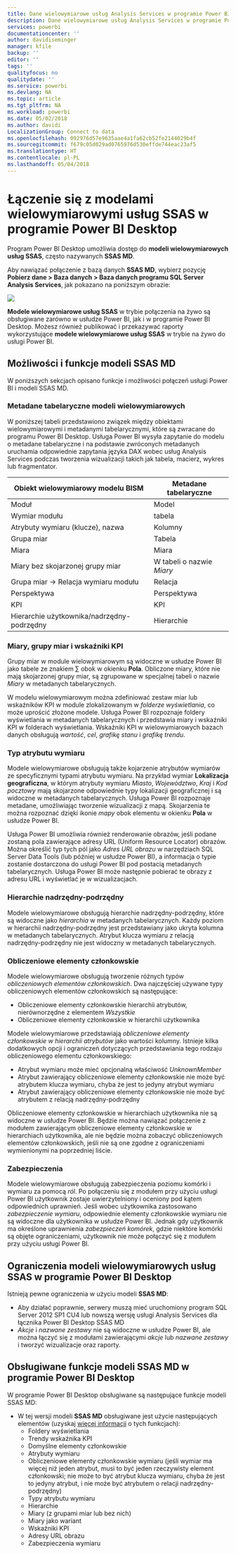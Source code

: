 ```yaml
---
title: Dane wielowymiarowe usług Analysis Services w programie Power BI Desktop
description: Dane wielowymiarowe usług Analysis Services w programie Power BI Desktop
services: powerbi
documentationcenter: ''
author: davidiseminger
manager: kfile
backup: ''
editor: ''
tags: ''
qualityfocus: no
qualitydate: ''
ms.service: powerbi
ms.devlang: NA
ms.topic: article
ms.tgt_pltfrm: NA
ms.workload: powerbi
ms.date: 05/02/2018
ms.author: davidi
LocalizationGroup: Connect to data
ms.openlocfilehash: 092976d57e9635aae4a1fa62cb52fe2144029b4f
ms.sourcegitcommit: f679c05d029ad0765976d530effde744eac23af5
ms.translationtype: HT
ms.contentlocale: pl-PL
ms.lasthandoff: 05/04/2018
---
```

# <a name="connect-to-ssas-multidimensional-models-in-power-bi-desktop"></a>Łączenie się z modelami wielowymiarowymi usług SSAS w programie Power BI Desktop
Program Power BI Desktop umożliwia dostęp do **modeli wielowymiarowych usług SSAS**, często nazywanych **SSAS MD**.

Aby nawiązać połączenie z bazą danych **SSAS MD**, wybierz pozycję **Pobierz dane &gt; Baza danych &gt; Baza danych programu SQL Server Analysis Services**, jak pokazano na poniższym obrazie:

![](media/desktop-ssas-multidimensional/ssas-multidimensional-2.png)

**Modele wielowymiarowe usług SSAS** w trybie połączenia na żywo są obsługiwane zarówno w usłudze Power BI, jak i w programie Power BI Desktop. Możesz również publikować i przekazywać raporty wykorzystujące **modele wielowymiarowe usług SSAS** w trybie na żywo do usługi Power BI.

## <a name="capabilities-and-features-of-ssas-md"></a>Możliwości i funkcje modeli SSAS MD
W poniższych sekcjach opisano funkcje i możliwości połączeń usługi Power BI i modeli SSAS MD.

### <a name="tabular-metadata-of-multidimensional-models"></a>Metadane tabelaryczne modeli wielowymiarowych
W poniższej tabeli przedstawiono związek między obiektami wielowymiarowymi i metadanymi tabelarycznymi, które są zwracane do programu Power BI Desktop. Usługa Power BI wysyła zapytanie do modelu o metadane tabelaryczne i na podstawie zwróconych metadanych uruchamia odpowiednie zapytania języka DAX wobec usług Analysis Services podczas tworzenia wizualizacji takich jak tabela, macierz, wykres lub fragmentator.

| Obiekt wielowymiarowy modelu BISM | Metadane tabelaryczne |
| --- | --- |
| Moduł |Model |
| Wymiar modułu |tabela |
| Atrybuty wymiaru (klucze), nazwa |Kolumny |
| Grupa miar |Tabela |
| Miara |Miara |
| Miary bez skojarzonej grupy miar |W tabeli o nazwie *Miary* |
| Grupa miar -> Relacja wymiaru modułu |Relacja |
| Perspektywa |Perspektywa |
| KPI |KPI |
| Hierarchie użytkownika/nadrzędny-podrzędny |Hierarchie |

### <a name="measures-measure-groups-and-kpis"></a>Miary, grupy miar i wskaźniki KPI
Grupy miar w module wielowymiarowym są widoczne w usłudze Power BI jako tabele ze znakiem ∑ obok w okienku **Pola**. Obliczone miary, które nie mają skojarzonej grupy miar, są zgrupowane w specjalnej tabeli o nazwie *Miary* w metadanych tabelarycznych.

W modelu wielowymiarowym można zdefiniować zestaw miar lub wskaźników KPI w module zlokalizowanym w *folderze wyświetlania*, co może uprościć złożone modele. Usługa Power BI rozpoznaje foldery wyświetlania w metadanych tabelarycznych i przedstawia miary i wskaźniki KPI w folderach wyświetlania. Wskaźniki KPI w wielowymiarowych bazach danych obsługują *wartość*, *cel*, *grafikę stanu* i *grafikę trendu*.

### <a name="dimension-attribute-type"></a>Typ atrybutu wymiaru
Modele wielowymiarowe obsługują także kojarzenie atrybutów wymiarów ze specyficznymi typami atrybutu wymiaru. Na przykład wymiar **Lokalizacja geograficzna**, w którym atrybuty wymiaru *Miasto*, *Województwo*, *Kraj* i *Kod pocztowy* mają skojarzone odpowiednie typy lokalizacji geograficznej i są widoczne w metadanych tabelarycznych. Usługa Power BI rozpoznaje metadane, umożliwiając tworzenie wizualizacji z mapą. Skojarzenia te można rozpoznać dzięki ikonie *mapy* obok elementu w okienku **Pola** w usłudze Power BI.

Usługa Power BI umożliwia również renderowanie obrazów, jeśli podane zostaną pola zawierające adresy URL (Uniform Resource Locator) obrazów. Można określić typ tych pól jako *Adres URL obrazu* w narzędziach SQL Server Data Tools (lub później w usłudze Power BI), a informacja o typie zostanie dostarczona do usługi Power BI pod postacią metadanych tabelarycznych. Usługa Power BI może następnie pobierać te obrazy z adresu URL i wyświetlać je w wizualizacjach.

### <a name="parent-child-hierarchies"></a>Hierarchie nadrzędny-podrzędny
Modele wielowymiarowe obsługują hierarchie nadrzędny-podrzędny, które są widoczne jako *hierarchia* w metadanych tabelarycznych. Każdy poziom w hierarchii nadrzędny-podrzędny jest przedstawiany jako ukryta kolumna w metadanych tabelarycznych. Atrybut klucza wymiaru z relacją nadrzędny-podrzędny nie jest widoczny w metadanych tabelarycznych.

### <a name="dimension-calculated-members"></a>Obliczeniowe elementy członkowskie
Modele wielowymiarowe obsługują tworzenie różnych typów *obliczeniowych elementów członkowskich*. Dwa najczęściej używane typy obliczeniowych elementów członkowskich są następujące:

* Obliczeniowe elementy członkowskie hierarchii atrybutów, nierównorzędne z elementem *Wszystkie*
* Obliczeniowe elementy członkowskie w hierarchii użytkownika

Modele wielowymiarowe przedstawiają *obliczeniowe elementy członkowskie w hierarchii atrybutów* jako wartości kolumny. Istnieje kilka dodatkowych opcji i ograniczeń dotyczących przedstawiania tego rodzaju obliczeniowego elementu członkowskiego:

* Atrybut wymiaru może mieć opcjonalną właściwość *UnknownMember*
* Atrybut zawierający obliczeniowe elementy członkowskie nie może być atrybutem klucza wymiaru, chyba że jest to jedyny atrybut wymiaru
* Atrybut zawierający obliczeniowe elementy członkowskie nie może być atrybutem z relacją nadrzędny-podrzędny

Obliczeniowe elementy członkowskie w hierarchiach użytkownika nie są widoczne w usłudze Power BI. Będzie można nawiązać połączenie z modułem zawierającym obliczeniowe elementy członkowskie w hierarchiach użytkownika, ale nie będzie można zobaczyć obliczeniowych elementów członkowskich, jeśli nie są one zgodne z ograniczeniami wymienionymi na poprzedniej liście.

### <a name="security"></a>Zabezpieczenia
Modele wielowymiarowe obsługują zabezpieczenia poziomu komórki i wymiaru za pomocą *ról*. Po połączeniu się z modułem przy użyciu usługi Power BI użytkownik zostaje uwierzytelniony i oceniony pod kątem odpowiednich uprawnień. Jeśli wobec użytkownika zastosowano *zabezpieczenie wymiaru*, odpowiednie elementy członkowskie wymiaru nie są widoczne dla użytkownika w usłudze Power BI. Jednak gdy użytkownik ma określone uprawnienia *zabezpieczeń komórek*, gdzie niektóre komórki są objęte ograniczeniami, użytkownik nie może połączyć się z modułem przy użyciu usługi Power BI.

## <a name="limitations-of-ssas-multidimensional-models-in-power-bi-desktop"></a>Ograniczenia modeli wielowymiarowych usług SSAS w programie Power BI Desktop
Istnieją pewne ograniczenia w użyciu modeli **SSAS MD**:

* Aby działać poprawnie, serwery muszą mieć uruchomiony program SQL Server 2012 SP1 CU4 lub nowszą wersję usługi Analysis Services dla łącznika Power BI Desktop SSAS MD
* *Akcje* i *nazwane zestawy* nie są widoczne w usłudze Power BI, ale można łączyć się z modułami zawierającymi *akcje* lub *nazwane zestawy* i tworzyć wizualizacje oraz raporty.

## <a name="supported-features-of-ssas-md-in-power-bi-desktop"></a>Obsługiwane funkcje modeli SSAS MD w programie Power BI Desktop
W programie Power BI Desktop obsługiwane są następujące funkcje modeli SSAS MD:

* W tej wersji modeli **SSAS MD** obsługiwane jest użycie następujących elementów (uzyskaj [więcej informacji](https://msdn.microsoft.com/library/jj969574.aspx) o tych funkcjach):
  * Foldery wyświetlania
  * Trendy wskaźnika KPI
  * Domyślne elementy członkowskie
  * Atrybuty wymiaru
  * Obliczeniowe elementy członkowskie wymiaru (jeśli wymiar ma więcej niż jeden atrybut, musi to być jeden rzeczywisty element członkowski; nie może to być atrybut klucza wymiaru, chyba że jest to jedyny atrybut, i nie może być atrybutem o relacji nadrzędny-podrzędny)
  * Typy atrybutu wymiaru
  * Hierarchie
  * Miary (z grupami miar lub bez nich)
  * Miary jako wariant
  * Wskaźniki KPI
  * Adresy URL obrazu
  * Zabezpieczenia wymiaru

